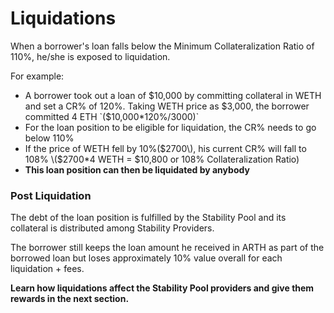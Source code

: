 # Liquidations

When a borrower's loan falls below the Minimum Collateralization Ratio of 110%, he/she is exposed to liquidation.

For example: 

* A borrower took out a loan of $10,000 by committing collateral in WETH and set a CR% of 120%. Taking WETH price as $3,000, the borrower committed 4 ETH `($10,000*120%/3000)`
* For the loan position to be eligible for liquidation, the CR% needs to go below 110% 
* If the price of WETH fell by 10%\($2700\), his current CR% will fall to 108% \($2700\*4 WETH = $10,800 or 108% Collateralization Ratio\)
* **This loan position can then be liquidated by anybody**  

### Post Liquidation 

The debt of the loan position is fulfilled by the Stability Pool and its collateral is distributed among Stability Providers.

The borrower still keeps the loan amount he received in ARTH as part of the borrowed loan but loses approximately 10% value overall for each liquidation + fees.    
  
**Learn how liquidations affect the Stability Pool providers and give them rewards in the next section.** 

